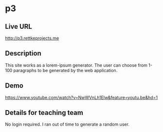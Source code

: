 # p3

## Live URL
<http://p3.rettkeprojects.me>

## Description
This site works as a lorem-ipsum generator.  The user can choose from 1-100 paragraphs to be generated by the web application.
## Demo
<https://www.youtube.com/watch?v=NwWVnLh1Elw&feature=youtu.be&hd=1>

## Details for teaching team
No login required.
I ran out of time to generate a random user.
